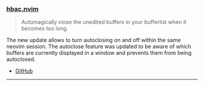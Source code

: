 <h3 id="hbac.nvim">
  <a href="#hbac.nvim">
    <span class="icon-text">
      <span class="icon">
        <i class="fa-solid fa-book"></i>
      </span>
    </span>
    <span>hbac.nvim</span>
  </a>
</h3>

> Automagically close the unedited buffers in your bufferlist when it becomes too long.

The new update allows to turn autoclosing on and off within the same neovim session. The autoclose feature was updated
to be aware of which buffers are currently displayed in a window and prevents them from being autoclosed.

- [GitHub](https://github.com/axkirillov/hbac.nvim)

---
